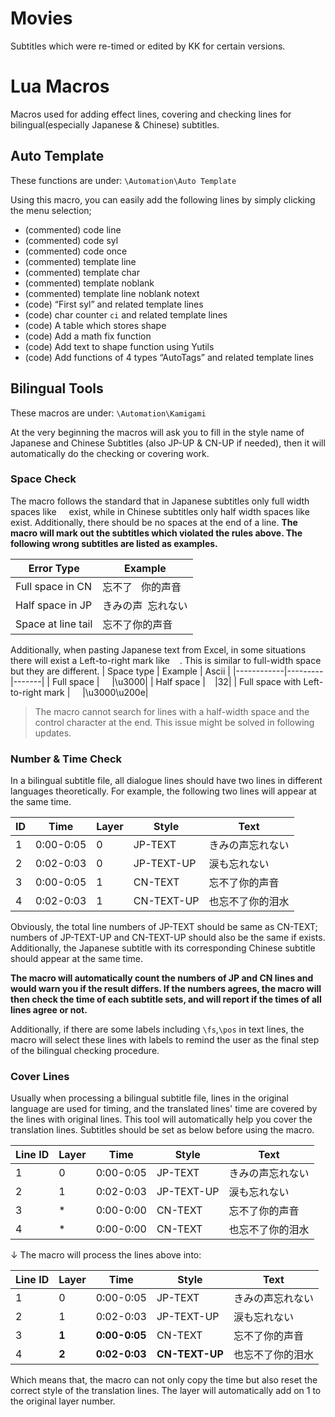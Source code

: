 # Movies

Subtitles which were re-timed or edited by KK for certain versions.

# Lua Macros

Macros used for adding effect lines, covering and checking lines for bilingual(especially Japanese & Chinese) subtitles.

## Auto Template

These functions are under: `\Automation\Auto Template`

Using this macro, you can easily add the following lines by simply clicking the menu selection;

- (commented) code line
- (commented) code syl
- (commented) code once
- (commented) template line
- (commented) template char
- (commented) template noblank
- (commented) template line noblank notext
- (code) “First syl” and related template lines
- (code) char counter `ci` and related template lines
- (code) A table which stores shape
- (code) Add a math fix function
- (code) Add text to shape function using Yutils
- (code) Add functions of 4 types “AutoTags” and related template lines



## Bilingual Tools

These macros are under: `\Automation\Kamigami`

At the very beginning the macros will ask you to fill in the style name of Japanese and Chinese Subtitles (also JP-UP & CN-UP if needed), then it will automatically do the checking or covering work.

###  Space Check

The macro follows the standard that in Japanese subtitles only full width spaces like `　` exist, while in Chinese subtitles only half width spaces like ` ` exist. Additionally, there should be no spaces at the end of a line.
**The macro will mark out the subtitles which violated the rules above. The following wrong subtitles are listed as examples.**

| Error Type       | Example |
|------------------|---------|
| Full space in CN | 忘不了`　`你的声音  |
| Half space in JP | きみの声` `忘れない|
| Space at line tail | 忘不了你的声音` ` |

Additionally, when pasting Japanese text from Excel, in some situations there will exist a Left-to-right mark like `　`. This is similar to full-width space but they are different.
| Space type | Example | Ascii |
|------------|---------|-------|
| Full space | `　` |\u3000|
| Half space | ` ` |32|
| Full space with Left-to-right mark | `　‎` |\u3000\u200e|

> The macro cannot search for lines with a half-width space and the control character at the end. This issue might be solved in following updates.

### Number & Time Check

In a bilingual subtitle file, all dialogue lines should have two lines in different languages theoretically. For example, the following two lines will appear at the same time.

| ID |Time| Layer | Style | Text |
|----|----|-------|-------|------|
| 1  |0:00-0:05|  0    |JP-TEXT|きみの声忘れない|
| 2  |0:02-0:03|  0    |JP-TEXT-UP|涙も忘れない|
| 3  |0:00-0:05|  1    |CN-TEXT|忘不了你的声音|
| 4  |0:02-0:03|  1    |CN-TEXT-UP|也忘不了你的泪水|

Obviously, the total line numbers of JP-TEXT should be same as CN-TEXT; numbers of JP-TEXT-UP and CN-TEXT-UP should also be the same if exists. Additionally, the Japanese subtitle with its corresponding Chinese subtitle should appear at the same time.

**The macro will automatically count the numbers of JP and CN lines and would warn you if the result differs. If the numbers agrees, the macro will then check the time of each subtitle sets, and will report if the times of all lines agree or not.**

Additionally, if there are some labels including `\fs`,`\pos` in text lines, the macro will select these lines with labels to remind the user as the final step of the bilingual checking procedure.

### Cover Lines

Usually when processing a bilingual subtitle file, lines in the original language are used for timing, and the translated lines' time are covered by the lines with original lines. This tool will automatically help you cover the translation lines. Subtitles should be set as below before using the macro.

| Line ID |Layer|Time| Style | Text |
|----|----|-------|------|------|
| 1  |0|0:00-0:05|JP-TEXT|きみの声忘れない|
| 2  |1|0:02-0:03|JP-TEXT-UP|涙も忘れない|
| 3  |*|0:00-0:00|CN-TEXT|忘不了你的声音|
| 4  |*|0:00-0:00|CN-TEXT|也忘不了你的泪水|

↓ The macro will process the lines above into:

| Line ID |Layer|Time| Style | Text |
|----|-----|----|-------|------|
| 1  |0|0:00-0:05|JP-TEXT|きみの声忘れない|
| 2  |1|0:02-0:03|JP-TEXT-UP|涙も忘れない|
| 3  |**1**|**0:00-0:05**|CN-TEXT|忘不了你的声音|
| 4  |**2**|**0:02-0:03**|**CN-TEXT-UP**|也忘不了你的泪水|

Which means that, the macro can not only copy the time but also reset the correct style of the translation lines. The layer will automatically add on 1 to the original layer number.
